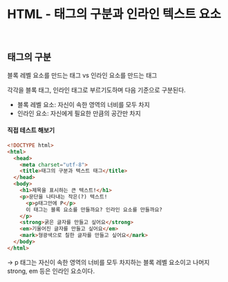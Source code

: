 # HTML - 태그의 구분과 인라인 텍스트 요소
<br>

## 태그의 구분
블록 레벨 요소를 만드는 태그 vs 인라인 요소를 만드는 태그

각각을 블록 태그, 인라인 태그로 부르기도하며 다음 기준으로 구분된다.
- 블록 레벨 요소: 자신이 속한 영역의 너비를 모두 차지
- 인라인 요소: 자신에게 필요한 만큼의 공간만 차지

#### 직접 테스트 해보기
``` html
<!DOCTYPE html>
<html>
  <head>
    <meta charset="utf-8">
    <title>태그의 구분과 텍스트 태그</title>
  </head>
  <body>
    <h1>제목을 표시하는 큰 텍스트!</h1>
    <p>문단을 나타내는 작은(?) 텍스트!
      <p>p태그안에 P</p>
      이 태그는 블록 요소를 만들까요? 인라인 요소를 만들까요?
    </p>
    <strong>굵은 글자를 만들고 싶어요</strong>
    <em>기울어진 글자를 만들고 싶어요</em>
    <mark>형광색으로 칠한 글자를 만들고 싶어요</mark>
  </body>
</html>
```
-> p 태그는 자신이 속한 영역의 너비를 모두 차지하는 블록 레벨 요소이고 나머지 strong, em 등은 인라인 요소이다.